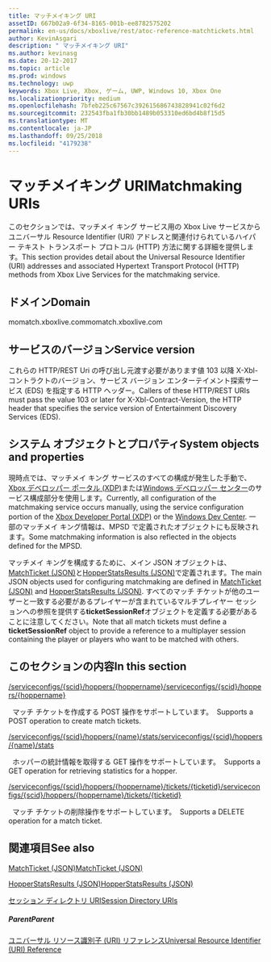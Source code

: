 ```yaml
---
title: マッチメイキング URI
assetID: 667b02a9-6f34-8165-001b-ee8782575202
permalink: en-us/docs/xboxlive/rest/atoc-reference-matchtickets.html
author: KevinAsgari
description: " マッチメイキング URI"
ms.author: kevinasg
ms.date: 20-12-2017
ms.topic: article
ms.prod: windows
ms.technology: uwp
keywords: Xbox Live, Xbox, ゲーム, UWP, Windows 10, Xbox One
ms.localizationpriority: medium
ms.openlocfilehash: 7bfeb225c67567c392615686743828941c02f6d2
ms.sourcegitcommit: 232543fba1fb30bb1489b053310ed6bd4b8f15d5
ms.translationtype: MT
ms.contentlocale: ja-JP
ms.lasthandoff: 09/25/2018
ms.locfileid: "4179238"
---
```

# <a name="matchmaking-uris"></a><span data-ttu-id="43e36-104">マッチメイキング URI</span><span class="sxs-lookup"><span data-stu-id="43e36-104">Matchmaking URIs</span></span>
 
<span data-ttu-id="43e36-105">このセクションでは、マッチメイ キング サービス用の Xbox Live サービスからユニバーサル Resource Identifier (URI) アドレスと関連付けられているハイパー テキスト トランスポート プロトコル (HTTP) 方法に関する詳細を提供します。</span><span class="sxs-lookup"><span data-stu-id="43e36-105">This section provides detail about the Universal Resource Identifier (URI) addresses and associated Hypertext Transport Protocol (HTTP) methods from Xbox Live Services for the matchmaking service.</span></span> 
 
<a id="ID4E6"></a>

 
## <a name="domain"></a><span data-ttu-id="43e36-106">ドメイン</span><span class="sxs-lookup"><span data-stu-id="43e36-106">Domain</span></span>
<span data-ttu-id="43e36-107">momatch.xboxlive.com</span><span class="sxs-lookup"><span data-stu-id="43e36-107">momatch.xboxlive.com</span></span>  
<a id="ID4EEB"></a>

 
## <a name="service-version"></a><span data-ttu-id="43e36-108">サービスのバージョン</span><span class="sxs-lookup"><span data-stu-id="43e36-108">Service version</span></span>
 
<span data-ttu-id="43e36-109">これらの HTTP/REST Uri の呼び出し元渡す必要があります値 103 以降 X-Xbl-コントラクトのバージョン、サービス バージョン エンターテイメント探索サービス (EDS) を指定する HTTP ヘッダー。</span><span class="sxs-lookup"><span data-stu-id="43e36-109">Callers of these HTTP/REST URIs must pass the value 103 or later for X-Xbl-Contract-Version, the HTTP header that specifies the service version of Entertainment Discovery Services (EDS).</span></span> 
  
<a id="ID4ELB"></a>

 
## <a name="system-objects-and-properties"></a><span data-ttu-id="43e36-110">システム オブジェクトとプロパティ</span><span class="sxs-lookup"><span data-stu-id="43e36-110">System objects and properties</span></span>
 
<span data-ttu-id="43e36-111">現時点では、マッチメイ キング サービスのすべての構成が発生した手動で、 [Xbox デベロッパー ポータル (XDP)](https://xdp.xboxlive.com)または[Windows デベロッパー センター](https://partner.microsoft.com/dashboard/windows/overview)のサービス構成部分を使用します。</span><span class="sxs-lookup"><span data-stu-id="43e36-111">Currently, all configuration of the matchmaking service occurs manually, using the service configuration portion of the [Xbox Developer Portal (XDP)](https://xdp.xboxlive.com) or the [Windows Dev Center](https://partner.microsoft.com/dashboard/windows/overview).</span></span> <span data-ttu-id="43e36-112">一部のマッチメイ キング情報は、MPSD で定義されたオブジェクトにも反映されます。</span><span class="sxs-lookup"><span data-stu-id="43e36-112">Some matchmaking information is also reflected in the objects defined for the MPSD.</span></span> 
 
<span data-ttu-id="43e36-113">マッチメイ キングを構成するために、メイン JSON オブジェクトは、 [MatchTicket (JSON)](../../json/json-matchticket.md)と[HopperStatsResults (JSON)](../../json/json-hopperstatsresults.md)で定義されます。</span><span class="sxs-lookup"><span data-stu-id="43e36-113">The main JSON objects used for configuring matchmaking are defined in [MatchTicket (JSON)](../../json/json-matchticket.md) and [HopperStatsResults (JSON)](../../json/json-hopperstatsresults.md).</span></span> <span data-ttu-id="43e36-114">すべてのマッチ チケットが他のユーザーと一致する必要があるプレイヤーが含まれているマルチプレイヤー セッションへの参照を提供する**ticketSessionRef**オブジェクトを定義する必要があることに注意してください。</span><span class="sxs-lookup"><span data-stu-id="43e36-114">Note that all match tickets must define a **ticketSessionRef** object to provide a reference to a multiplayer session containing the player or players who want to be matched with others.</span></span> 
  
<a id="ID4EBC"></a>

 
## <a name="in-this-section"></a><span data-ttu-id="43e36-115">このセクションの内容</span><span class="sxs-lookup"><span data-stu-id="43e36-115">In this section</span></span>

[<span data-ttu-id="43e36-116">/serviceconfigs/{scid}/hoppers/{hoppername}</span><span class="sxs-lookup"><span data-stu-id="43e36-116">/serviceconfigs/{scid}/hoppers/{hoppername}</span></span>](uri-serviceconfigsscidhoppershoppername.md)

<span data-ttu-id="43e36-117">&nbsp;&nbsp;マッチ チケットを作成する POST 操作をサポートしています。</span><span class="sxs-lookup"><span data-stu-id="43e36-117">&nbsp;&nbsp;Supports a POST operation to create match tickets.</span></span> 

[<span data-ttu-id="43e36-118">/serviceconfigs/{scid}/hoppers/{name}/stats</span><span class="sxs-lookup"><span data-stu-id="43e36-118">/serviceconfigs/{scid}/hoppers/{name}/stats</span></span>](uri-serviceconfigsscidhoppershoppernamestats.md)

<span data-ttu-id="43e36-119">&nbsp;&nbsp;ホッパーの統計情報を取得する GET 操作をサポートしています。</span><span class="sxs-lookup"><span data-stu-id="43e36-119">&nbsp;&nbsp;Supports a GET operation for retrieving statistics for a hopper.</span></span>

[<span data-ttu-id="43e36-120">/serviceconfigs/{scid}/hoppers/{hoppername}/tickets/{ticketid}</span><span class="sxs-lookup"><span data-stu-id="43e36-120">/serviceconfigs/{scid}/hoppers/{hoppername}/tickets/{ticketid}</span></span>](uri-scidhoppernameticketid.md)

<span data-ttu-id="43e36-121">&nbsp;&nbsp;マッチ チケットの削除操作をサポートしています。</span><span class="sxs-lookup"><span data-stu-id="43e36-121">&nbsp;&nbsp;Supports a DELETE operation for a match ticket.</span></span>
 
<a id="ID4ENC"></a>

 
## <a name="see-also"></a><span data-ttu-id="43e36-122">関連項目</span><span class="sxs-lookup"><span data-stu-id="43e36-122">See also</span></span>
 
<a id="ID4EPC"></a>

   [<span data-ttu-id="43e36-123">MatchTicket (JSON)</span><span class="sxs-lookup"><span data-stu-id="43e36-123">MatchTicket (JSON)</span></span>](../../json/json-matchticket.md)

 [<span data-ttu-id="43e36-124">HopperStatsResults (JSON)</span><span class="sxs-lookup"><span data-stu-id="43e36-124">HopperStatsResults (JSON)</span></span>](../../json/json-hopperstatsresults.md)

 [<span data-ttu-id="43e36-125">セッション ディレクトリ URI</span><span class="sxs-lookup"><span data-stu-id="43e36-125">Session Directory URIs</span></span>](../sessiondirectory/atoc-reference-sessiondirectory.md)

  
<a id="ID4E2C"></a>

 
##### <a name="parent"></a><span data-ttu-id="43e36-126">Parent</span><span class="sxs-lookup"><span data-stu-id="43e36-126">Parent</span></span> 

[<span data-ttu-id="43e36-127">ユニバーサル リソース識別子 (URI) リファレンス</span><span class="sxs-lookup"><span data-stu-id="43e36-127">Universal Resource Identifier (URI) Reference</span></span>](../atoc-xboxlivews-reference-uris.md)

   